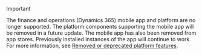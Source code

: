 > [!IMPORTANT]
>  The finance and operations (Dynamics 365) mobile app and platform are no longer supported. The platform components supporting the mobile app will be removed in a future update. The mobile app has also been removed from app stores. Previously installed instances of the app will continue to work. For more information, see [Removed or deprecated platform features](../get-started/removed-deprecated-features-platform-updates.md#finance-and-operations-dynamics-365-mobile-application-and-mobile-platform).

